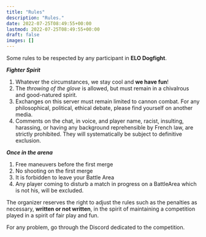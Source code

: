 ```yaml
---
title: "Rules"
description: "Rules."
date: 2022-07-25T08:49:55+00:00
lastmod: 2022-07-25T08:49:55+00:00
draft: false
images: []
---
```


Some rules to be respected by any participant in **ELO Dogfight**.

___Fighter Spirit___
1) Whatever the circumstances, we stay cool and **we have fun**!
2) The *throwing of the glove* is allowed, but must remain in a chivalrous and good-natured spirit.
3) Exchanges on this server must remain limited to cannon combat. For any philosophical, political, ethical debate, please find yourself on another media.
4) Comments on the chat, in voice, and player name, racist, insulting, harassing, or having any background reprehensible by French law, are strictly prohibited. They will systematically be subject to definitive exclusion.

___Once in the arena___
1) Free maneuvers before the first merge
2) No shooting on the first merge
3) It is forbidden to leave your Battle Area
4) Any player coming to disturb a match in progress on a BattleArea which is not his, will be excluded.

The organizer reserves the right to adjust the rules such as the penalties as necessary, **written or not written**, in the spirit of maintaining a competition played in a spirit of fair play and fun.

For any problem, go through the Discord dedicated to the competition.
